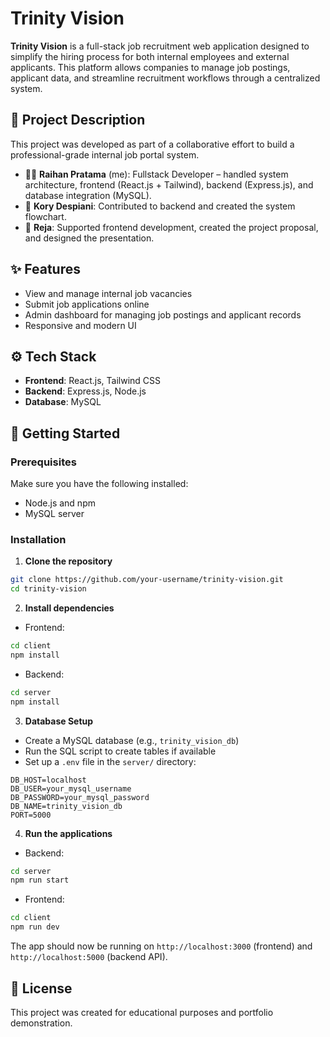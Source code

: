 # Trinity Vision

**Trinity Vision** is a full-stack job recruitment web application designed to simplify the hiring process for both internal employees and external applicants. This platform allows companies to manage job postings, applicant data, and streamline recruitment workflows through a centralized system.

## 🧩 Project Description

This project was developed as part of a collaborative effort to build a professional-grade internal job portal system.

- 👨‍💻 **Raihan Pratama** (me): Fullstack Developer – handled system architecture, frontend (React.js + Tailwind), backend (Express.js), and database integration (MySQL).
- 🧠 **Kory Despiani**: Contributed to backend and created the system flowchart.
- 📝 **Reja**: Supported frontend development, created the project proposal, and designed the presentation.

## ✨ Features

- View and manage internal job vacancies
- Submit job applications online
- Admin dashboard for managing job postings and applicant records
- Responsive and modern UI

## ⚙️ Tech Stack

- **Frontend**: React.js, Tailwind CSS
- **Backend**: Express.js, Node.js
- **Database**: MySQL

## 🚀 Getting Started

### Prerequisites

Make sure you have the following installed:

- Node.js and npm
- MySQL server

### Installation

1. **Clone the repository**

```bash
git clone https://github.com/your-username/trinity-vision.git
cd trinity-vision
```

2. **Install dependencies**

- Frontend:

```bash
cd client
npm install
```

- Backend:

```bash
cd server
npm install
```

3. **Database Setup**

- Create a MySQL database (e.g., `trinity_vision_db`)
- Run the SQL script to create tables if available
- Set up a `.env` file in the `server/` directory:

```
DB_HOST=localhost
DB_USER=your_mysql_username
DB_PASSWORD=your_mysql_password
DB_NAME=trinity_vision_db
PORT=5000
```

4. **Run the applications**

- Backend:

```bash
cd server
npm run start
```

- Frontend:

```bash
cd client
npm run dev
```

The app should now be running on `http://localhost:3000` (frontend) and `http://localhost:5000` (backend API).

## 📄 License

This project was created for educational purposes and portfolio demonstration.
